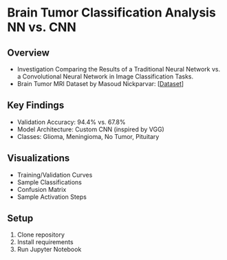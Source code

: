 # Brain Tumor Classification Analysis NN vs. CNN

## Overview
- Investigation Comparing the Results of a Traditional Neural Network vs. a Convolutional Neural Network in Image Classification Tasks.
- Brain Tumor MRI Dataset by Masoud Nickparvar: [[Dataset](https://www.kaggle.com/datasets/masoudnickparvar/brain-tumor-mri-dataset)]

## Key Findings
- Validation Accuracy: 94.4% vs. 67.8%
- Model Architecture: Custom CNN (inspired by VGG)
- Classes: Glioma, Meningioma, No Tumor, Pituitary

## Visualizations
- Training/Validation Curves
- Sample Classifications
- Confusion Matrix
- Sample Activation Steps

## Setup
1. Clone repository
2. Install requirements
3. Run Jupyter Notebook
